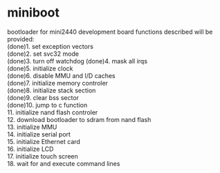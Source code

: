 # miniboot
bootloader for mini2440 development board
functions described will be provided:  
(done)1. set exception vectors  
(done)2. set svc32 mode  
(done)3. turn off watchdog 
(done)4. mask all irqs   
(done)5. initialize clock   
(done)6. disable MMU and I/D caches   
(done)7. initialize memory controler   
(done)8. initialize stack section   
(done)9. clear bss sector   
(done)10. jump to c function    
11. initialize nand flash controler   
12. download bootloader to sdram from nand flash   
13. initialize MMU     
14. initialize serial port    
15. initialize Ethernet card    
16. initialize LCD   
17. initialize touch screen   
18. wait for and execute command lines   

